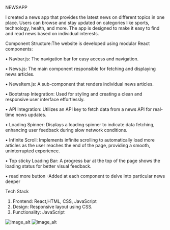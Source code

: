 NEWSAPP

I created a news app that provides the latest news on different topics in one place. Users can browse and stay updated on categories like sports, technology, health, and more. The app is designed to make it easy to find and read news based on individual interests.


Component Structure:The website is developed using modular React components:

•	Navbar.js: The navigation bar for easy access and navigation.

•	News.js: The main component responsible for fetching and displaying news articles.

•	NewsItem.js: A sub-component that renders individual news articles.

•	Bootstrap Integration: Used for styling and creating a clean and responsive user interface effortlessly.

•	API Integration: Utilizes an API key to fetch data from a news API for real-time news updates.

•	Loading Spinner: Displays a loading spinner to indicate data fetching, enhancing user feedback during slow network conditions.

•	Infinite Scroll: Implements infinite scrolling to automatically load more articles as the user reaches the end of the page, providing a smooth, uninterrupted experience.

•	Top sticky Loading Bar: A progress bar at the top of the page shows the loading status for better visual feedback.

•	read more button -Added at each component to delve into particular news deeper

Tech Stack

1. Frontend: React,HTML, CSS, JavaScript
2. Design: Responsive layout using CSS.
3. Functionality: JavaScript 

![image_alt](https://github.com/SuhaniBharti/newsapp/blob/0e19d80848e3fe62779061e567ef183f602c45a3/news.jpg)
![image_alt](https://github.com/SuhaniBharti/newsapp/blob/546ed6e9e90dc8aee94823c1853e0668ad1ce6db/news2.jpg)
